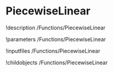 <!-- MOOSE Documentation Stub: Remove this when content is added. -->

# PiecewiseLinear
!description /Functions/PiecewiseLinear

!parameters /Functions/PiecewiseLinear

!inputfiles /Functions/PiecewiseLinear

!childobjects /Functions/PiecewiseLinear
